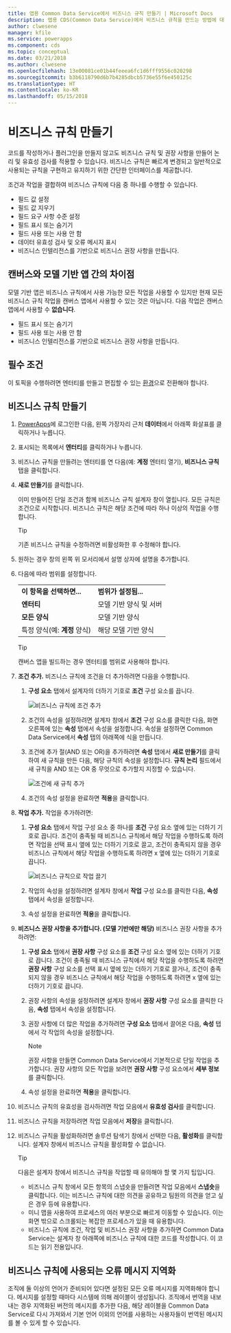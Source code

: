 ```yaml
---
title: 앱용 Common Data Service에서 비즈니스 규칙 만들기 | Microsoft Docs
description: 앱용 CDS(Common Data Service)에서 비즈니스 규칙을 만드는 방법에 대한 단계별 지침입니다.
author: clwesene
manager: kfile
ms.service: powerapps
ms.component: cds
ms.topic: conceptual
ms.date: 03/21/2018
ms.author: clwesene
ms.openlocfilehash: 13e00081ce01b44feeea6fc1d6fff9556c020298
ms.sourcegitcommit: b3b6118790d6b7b4285dbcb5736e55f6e450125c
ms.translationtype: HT
ms.contentlocale: ko-KR
ms.lasthandoff: 05/15/2018
---
```

# <a name="create-a-business-rule"></a>비즈니스 규칙 만들기

코드를 작성하거나 플러그인을 만들지 않고도 비즈니스 규칙 및 권장 사항을 만들어 논리 및 유효성 검사를 적용할 수 있습니다.  비즈니스 규칙은 빠르게 변경되고 일반적으로 사용되는 규칙을 구현하고 유지하기 위한 간단한 인터페이스를 제공합니다. 
  
조건과 작업을 결합하여 비즈니스 규칙에 다음 중 하나를 수행할 수 있습니다.  
  
* 필드 값 설정  
* 필드 값 지우기  
* 필드 요구 사항 수준 설정  
* 필드 표시 또는 숨기기  
* 필드 사용 또는 사용 안 함  
* 데이터 유효성 검사 및 오류 메시지 표시  
* 비즈니스 인텔리전스를 기반으로 비즈니스 권장 사항을 만듭니다.  
  
## <a name="differences-between-canvas-and-model-driven-apps"></a>캔버스와 모델 기반 앱 간의 차이점

모델 기반 앱은 비즈니스 규칙에서 사용 가능한 모든 작업을 사용할 수 있지만 현재 모든 비즈니스 규칙 작업을 캔버스 앱에서 사용할 수 있는 것은 아닙니다.  다음 작업은 캔버스 앱에서 사용할 수 **없습니다**.

* 필드 표시 또는 숨기기  
* 필드 사용 또는 사용 안 함  
* 비즈니스 인텔리전스를 기반으로 비즈니스 권장 사항을 만듭니다.  

## <a name="prerequisites"></a>필수 조건
이 토픽을 수행하려면 엔터티를 만들고 편집할 수 있는 [환경](../canvas-apps/working-with-environments.md)으로 전환해야 합니다.

## <a name="create-a-business-rule"></a>비즈니스 규칙 만들기
  
1. [PowerApps](https://web.powerapps.com)에 로그인한 다음, 왼쪽 가장자리 근처 **데이터**에서 아래쪽 화살표를 클릭하거나 누릅니다.

2. 표시되는 목록에서 **엔터티**를 클릭하거나 누릅니다.
  
3. 비즈니스 규칙을 만들려는 엔터티를 연 다음(예: **계정** 엔터티 열기), **비즈니스 규칙** 탭을 클릭합니다.  

4. **새로 만들기**를 클릭합니다.  
  
    이미 만들어진 단일 조건과 함께 비즈니스 규칙 설계자 창이 열립니다. 모든 규칙은 조건으로 시작합니다. 비즈니스 규칙은 해당 조건에 따라 하나 이상의 작업을 수행합니다.  

    > [!TIP]
    > 기존 비즈니스 규칙을 수정하려면 비활성화한 후 수정해야 합니다.  
  
5. 원하는 경우 창의 왼쪽 위 모서리에서 설명 상자에 설명을 추가합니다.
  
6. 다음에 따라 범위를 설정합니다.  
  
    |||  
    |-|-|  
    |**이 항목을 선택하면...**|**범위가 설정됨...**|  
    |**엔터티**|모델 기반 양식 및 서버|  
    |**모든 양식**|모델 기반 양식|  
    |특정 양식(예: **계정** 양식)|해당 모델 기반 양식|  

    > [!TIP]
    > 캔버스 앱을 빌드하는 경우 엔터티를 범위로 사용해야 합니다.
  
7. **조건 추가.** 비즈니스 규칙에 조건을 더 추가하려면 다음을 수행합니다.  
  
    1. **구성 요소** 탭에서 설계자의 더하기 기호로 **조건** 구성 요소를 끕니다.  
  
        ![비즈니스 규칙에 조건 추가](./media/data-platform-cds-create-business-rule/add-condition-business-rule.png "비즈니스 규칙에 조건 추가")  
  
    2. 조건의 속성을 설정하려면 설계자 창에서 **조건** 구성 요소를 클릭한 다음, 화면 오른쪽에 있는 **속성** 탭에서 속성을 설정합니다. 속성을 설정하면 Common Data Service에서 **속성** 탭의 아래쪽에 식을 만듭니다.  
  
    3. 조건에 추가 절(AND 또는 OR)을 추가하려면 **속성** 탭에서 **새로 만들기**를 클릭하여 새 규칙을 만든 다음, 해당 규칙의 속성을 설정합니다. **규칙 논리** 필드에서 새 규칙을 AND 또는 OR 중 무엇으로 추가할지 지정할 수 있습니다.  
  
        ![조건에 새 규칙 추가](./media/data-platform-cds-create-business-rule/add-new-rule-condition.png "조건에 새 규칙 추가")  
  
    4. 조건의 속성 설정을 완료하면 **적용**을 클릭합니다.  
  
8. **작업 추가.** 작업을 추가하려면:  
  
    1. **구성 요소** 탭에서 작업 구성 요소 중 하나를 **조건** 구성 요소 옆에 있는 더하기 기호로 끕니다. 조건이 충족될 때 비즈니스 규칙에서 해당 작업을 수행하도록 하려면 작업을 선택 표시 옆에 있는 더하기 기호로 끌고, 조건이 충족되지 않을 경우 비즈니스 규칙에서 해당 작업을 수행하도록 하려면 x 옆에 있는 더하기 기호로 끕니다.
  
        ![비즈니스 규칙으로 작업 끌기](./media/data-platform-cds-create-business-rule/drag-an-action-business-rule.png "비즈니스 규칙으로 작업 끌기")  
  
    2. 작업의 속성을 설정하려면 설계자 창에서 **작업** 구성 요소를 클릭한 다음, **속성** 탭에서 속성을 설정합니다.  
  
    3. 속성 설정을 완료하면 **적용**을 클릭합니다.  
  
9. **비즈니스 권장 사항을 추가합니다. (모델 기반에만 해당)**  비즈니스 권장 사항을 추가하려면:  
  
    1. **구성 요소** 탭에서 **권장 사항** 구성 요소를 **조건** 구성 요소 옆에 있는 더하기 기호로 끕니다. 조건이 충족될 때 비즈니스 규칙에서 해당 작업을 수행하도록 하려면 **권장 사항** 구성 요소를 선택 표시 옆에 있는 더하기 기호로 끌거나, 조건이 충족되지 않을 경우 비즈니스 규칙에서 해당 작업을 수행하도록 하려면 x 옆에 있는 더하기 기호로 끕니다.  
  
    2. 권장 사항의 속성을 설정하려면 설계자 창에서 **권장 사항** 구성 요소를 클릭한 다음, **속성** 탭에서 속성을 설정합니다.  
  
    3. 권장 사항에 더 많은 작업을 추가하려면 **구성 요소** 탭에서 끌어온 다음, **속성** 탭에서 각 작업의 속성을 설정합니다.  
  
        > [!NOTE]
        >  권장 사항을 만들면 Common Data Service에서 기본적으로 단일 작업을 추가합니다. 권장 사항의 모든 작업을 보려면 **권장 사항** 구성 요소에서 **세부 정보**를 클릭합니다.  
  
    4. 속성 설정을 완료하면 **적용**을 클릭합니다.  
  
10. 비즈니스 규칙의 유효성을 검사하려면 작업 모음에서 **유효성 검사**를 클릭합니다.  
  
11. 비즈니스 규칙을 저장하려면 작업 모음에서 **저장**을 클릭합니다.  
12. 비즈니스 규칙을 활성화하려면 솔루션 탐색기 창에서 선택한 다음, **활성화**를 클릭합니다. 설계자 창에서 비즈니스 규칙을 활성화할 수 없습니다.  
  
    > [!TIP]
    >  다음은 설계자 창에서 비즈니스 규칙을 작업할 때 유의해야 할 몇 가지 팁입니다.  
    >   
    > - 비즈니스 규칙 창에서 모든 항목의 스냅숏을 만들려면 작업 모음에서 **스냅숏**을 클릭합니다. 이는 비즈니스 규칙에 대한 의견을 공유하고 팀원의 의견을 얻고 싶은 경우 등에 유용합니다.  
    > - 미니 맵을 사용하여 프로세스의 여러 부분으로 빠르게 이동할 수 있습니다. 이는 화면 밖으로 스크롤되는 복잡한 프로세스가 있을 때 유용합니다.  
    > - 비즈니스 규칙에 조건, 작업 및 비즈니스 권장 사항을 추가하면 Common Data Service는 설계자 창 아래쪽에 비즈니스 규칙에 대한 코드를 작성합니다. 이 코드는 읽기 전용입니다.  
  
## <a name="localize-error-messages-used-in-business-rules"></a>비즈니스 규칙에 사용되는 오류 메시지 지역화   
 조직에 둘 이상의 언어가 준비되어 있다면 설정된 모든 오류 메시지를 지역화해야 합니다. 메시지를 설정할 때마다 시스템에 의해 레이블이 생성됩니다. 조직에서 번역을 내보내는 경우 지역화된 버전의 메시지를 추가한 다음, 해당 레이블을 Common Data Service로 다시 가져와서 기본 언어 이외의 언어를 사용하는 사용자들이 번역된 메시지를 볼 수 있게 할 수 있습니다.  
  